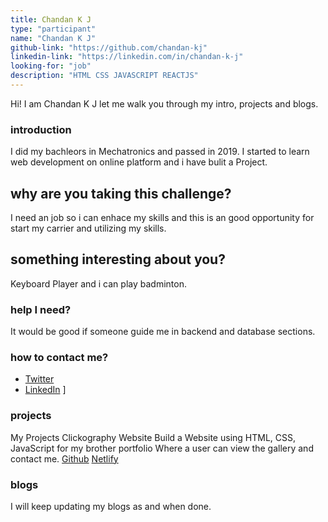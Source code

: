 ```yaml
---
title: Chandan K J
type: "participant"
name: "Chandan K J"
github-link: "https://github.com/chandan-kj"
linkedin-link: "https://linkedin.com/in/chandan-k-j"
looking-for: "job"
description: "HTML CSS JAVASCRIPT REACTJS"
---
```


Hi! I am Chandan K J let me walk you through my intro, projects and blogs.

### introduction

I did my bachleors in Mechatronics and passed in 2019. I started to learn web development on online platform and i have bulit a Project.

## why are you taking this challenge?

I need an job so i can enhace my skills and this is an good opportunity for start my carrier and utilizing my skills.


## something interesting about you?

Keyboard Player and i can play badminton.

### help I need?

It would be good if someone guide me in backend and database sections.

### how to contact me?

- [Twitter](https://twitter.com/chandankj98)
- [LinkedIn](https://linkedin.com/in/chandan-k-j)
]
### projects
My Projects
 Clickography Website
 Build a Website using HTML, CSS, JavaScript for my brother portfolio Where a user can view the gallery and contact me.
 [Github](https://github.com/chandan-kj/Clickography.git)
 [Netlify](https://lucid-edison-6cea59.netlify.com/)
### blogs

 I will keep updating my blogs as and when done.


